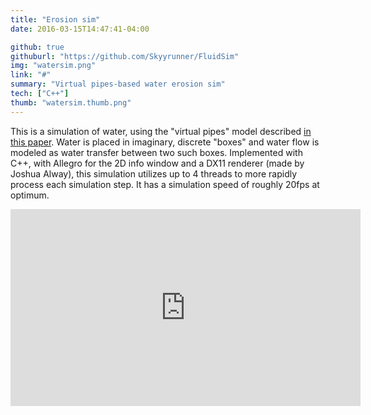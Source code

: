 ```yaml
---
title: "Erosion sim"
date: 2016-03-15T14:47:41-04:00

github: true
githuburl: "https://github.com/Skyyrunner/FluidSim"
img: "watersim.png"
link: "#"
summary: "Virtual pipes-based water erosion sim"
tech: ["C++"]
thumb: "watersim.thumb.png"
---
```


This is a simulation of water, using the "virtual pipes" model described [in this paper](http://ww.w.roxlu.com/downloads/scholar/004.fluid.fast_hydrolic_erosion_simulation_and_visualisation.pdf). Water is placed in imaginary, discrete "boxes" and water flow is modeled as water transfer between two such boxes. Implemented with C++, with Allegro for the 2D info window and a DX11 renderer (made by Joshua Alway), this simulation utilizes up to 4 threads to more rapidly process each simulation step. It has a simulation speed of roughly 20fps at optimum.

<iframe width="560" height="315" src="https://www.youtube.com/embed/wyeOvM2rNd8" frameborder="0" allowfullscreen></iframe>